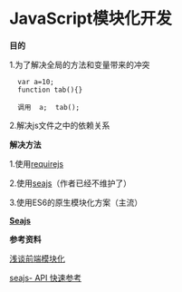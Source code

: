 JavaScript模块化开发
==========

**目的**

1.为了解决全局的方法和变量带来的冲突  

      var a=10;
      function tab(){}
      
      调用  a;  tab();

2.解决js文件之中的依赖关系  


**解决方法**

1.使用[requirejs](http://requirejs.org/docs/start.html])

2.使用[seajs](https://seajs.github.io/seajs/docs/#docs)（作者已经不维护了）

3.使用ES6的原生模块化方案（主流）   



**[Seajs]()**
    
**参考资料**

[浅谈前端模块化](http://imweb.io/topic/55994b358555272639cb031b)

[seajs- API 快速参考](https://github.com/seajs/seajs/issues/266)




      




